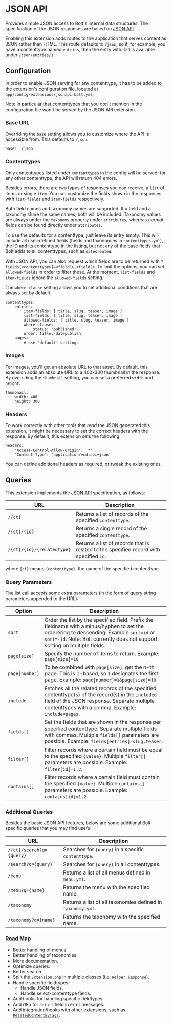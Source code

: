 JSON API
========

Provides simple JSON access to Bolt's internal data structures. The specification
of the JSON responses are based on [JSON API](http://jsonapi.org/).

Enabling this extension adds routes to the application that serves content as
JSON rather than HTML. This route defaults to `/json`, so if, for example, you
have a contenttype named `entries`, then the entry with ID 1 is available
under `/json/entries/1`.

Configuration
-------------

In order to enable JSON serving for any contenttype, it has to be added to the
extension's configuration file, located at `app/config/extensions/jsonapi.bolt.yml`.

Note in particular that contenttypes that you don't mention in the
configuration file won't be served by the JSON API extension.

### Base URL

Overriding the `base` setting allows you to customize where the API is
accessible from. This defaults to `/json`.

```YML
base: '/json'
```

### Contenttypes

Only contenttypes listed under `contenttypes` in the config will be served; for
any other contenttype, the API will return 404 errors.

Besides errors, there are two types of responses you can receive, a `list` of
items or single `item`. You can customize the fields shown in the responses with
`list-fields` and `item-fields` respectively.

Both field names and taxonomy names are supported. If a field and a taxonomy
share the same names, both will be included. Taxonomy values are always under
the `taxonomy` property under `attributes`, whereas _normal_ fields can be found
directly under `attributes`.

To use the defaults for a contenttype, just leave its entry empty. This will
include all user-defined fields (fields and taxonomies in `contenttypes.yml`),
the ID and its contenttype in the listing, but not any of the base fields that
Bolt adds to all contenttypes, such as `datecreated`.

With JSON API, you can also request which fields are to be returned with
`?fields[<contenttype>]=<field1>,<field2>`. To limit the options, you can set
`allowed-fields` in order to filter these. At the moment, `list-fields` and
`item-fields` ignore the `allowed-fields` setting.

The `where-clause` setting allows you to set additional conditions that are
always set by default.

```YML
contenttypes:
    entries:
        item-fields: [ title, slug, teaser, image ]
        list-fields: [ title, slug, teaser, image ]
        allowed-fields: [ title, slug, teaser, image ]
        where-clause:
            status: 'published'
        order: title,-datepublish    
    pages:
        # use 'default' settings
```

### Images

For images, you'll get an absolute URL to that asset. By default, this extension
adds an absolute URL to a 400x300 thumbnail in the response. By overriding the
`thumbnail` setting, you can set a preferred `width` and `height`.

```YML
thumbnail:
    width: 400
    height: 300
```

### Headers

To work correctly with other tools that _read_ the JSON generated this extension,
it might be necessary to set the correct headers with the response. By default,
this extension sets the following:

```YML
headers:
    'Access-Control-Allow-Origin': '*'
    'Content-Type': 'application/vnd.api+json'
```

You can define additional headers as required, or tweak the existing ones.


Queries
-------

This extension implements the [JSON API](http://jsonapi.org/) specification,
as follows:

| URL         | Description                                                    |
|-------------|----------------------------------------------------------------|
|`/{ct}`      | Returns a list of records of the specified `contenttype`.      |
|`/{ct}/{id}` | Returns a single record of the specified `contenttype`.        |
|`/{ct}/{id}/{relatedtype}` | Returns a list of records that is related to the specified record with specified `id`. |

where `{ct}` means `{contenttype}`, the name of the specified contenttype.

### Query Parameters

The list call accepts some extra parameters (in the form of query string
parameters appended to the URL):

| Option       | Description                                                       |
|--------------|-------------------------------------------------------------------|
|`sort`        | Order the list by the specified field. Prefix the fieldname with a minus/hyphen to set the orderering to descending. Example `sort=id` or `sort=-id`. Note: Bolt currently does not support sorting on multiple fields. |
|`page[size]`  | Specify the number of items to return. Example: `page[size]=10` |
|`page[number]`| To be combined with `page[size]`: get the n-th page. This is 1-based, so `1` designates the first page. Example: `page[number]=1&page[size]=10`. |
|`include`     | Fetches all the related records of the specified contenttype(s) of the record(s) in the `included` field of the JSON response. Separate multiple contenttypes with a comma. Example: `include=pages`. |
|`fields[]`    | Set the fields that are shown in the response per specified contenttype. Separate multiple fields with commas. Multiple `fields[]` parameters are possible. Example: `fields[entries]=slug,teaser`. |
|`filter[]`    | Filter records where a certain field must be equal to the specified `{value}`. Multiple `filter[]` parameters are possible. Example: `filter[id]=1,2`. |
|`contains[]`  | Filter records where a certain field must contain the specified `{value}`. Multiple `contains[]` parameters are possible. Example: `contains[id]=1,2`. |


### Additional Queries

Besides the basic JSON API features, below are some additional Bolt specific
queries that you may find useful:

| URL                     | Description                                                 |
|-------------------------|-------------------------------------------------------------|
|`/{ct}/search?q={query}` | Searches for `{query}` in a specific `contenttype`.         |
|`/search?q={query}`      | Searches for `{query}` in all contenttypes.                 |
|`/menu`                  | Returns a list of all menus defined in `menu.yml`.          |
|`/menu?q={name}`         | Returns the menu with the specified name.                   |
|`/taxonomy`              | Returns a list of all taxonomies defined in `taxonomy.yml`. |
|`/taxonomy?q={name}`     | Returns the taxonomy with the specified name.               |

### Road Map

  * Better handling of menus.
  * Better handling of taxonomies.
  * More documentation.
  * Optimize queries.
  * Better search.
  * Split the `Extension.php` in multiple classes (i.e. `Helper`, `Response`).
  * Handle specific fieldtypes:
    * Handle JSON fields.
    * Handle select-contenttype fields.
  * Add hooks for handling specific fieldtypes.
  * Add i18n for `detail` field in error messages.
  * Add integration/hooks with other extensions, such as [`RelatedContentByTags`](https://github.com/xiaohutai/bolt-relatedcontentbytags).
